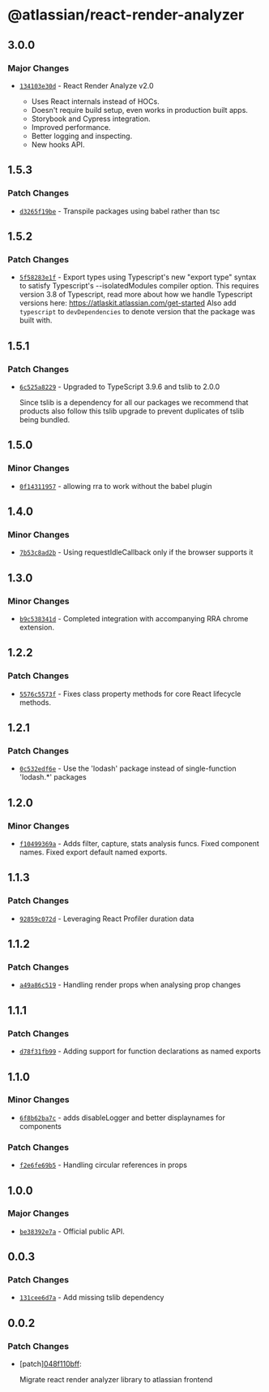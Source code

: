 # @atlassian/react-render-analyzer

## 3.0.0

### Major Changes

- [`134103e30d`](https://bitbucket.org/atlassian/atlassian-frontend/commits/134103e30d) - React Render Analyze v2.0

  - Uses React internals instead of HOCs.
  - Doesn't require build setup, even works in production built apps.
  - Storybook and Cypress integration.
  - Improved performance.
  - Better logging and inspecting.
  - New hooks API.

## 1.5.3

### Patch Changes

- [`d3265f19be`](https://bitbucket.org/atlassian/atlassian-frontend/commits/d3265f19be) - Transpile packages using babel rather than tsc

## 1.5.2

### Patch Changes

- [`5f58283e1f`](https://bitbucket.org/atlassian/atlassian-frontend/commits/5f58283e1f) - Export types using Typescript's new "export type" syntax to satisfy Typescript's --isolatedModules compiler option.
  This requires version 3.8 of Typescript, read more about how we handle Typescript versions here: https://atlaskit.atlassian.com/get-started
  Also add `typescript` to `devDependencies` to denote version that the package was built with.

## 1.5.1

### Patch Changes

- [`6c525a8229`](https://bitbucket.org/atlassian/atlassian-frontend/commits/6c525a8229) - Upgraded to TypeScript 3.9.6 and tslib to 2.0.0

  Since tslib is a dependency for all our packages we recommend that products also follow this tslib upgrade
  to prevent duplicates of tslib being bundled.

## 1.5.0

### Minor Changes

- [`0f14311957`](https://bitbucket.org/atlassian/atlassian-frontend/commits/0f14311957) - allowing rra to work without the babel plugin

## 1.4.0

### Minor Changes

- [`7b53c8ad2b`](https://bitbucket.org/atlassian/atlassian-frontend/commits/7b53c8ad2b) - Using requestIdleCallback only if the browser supports it

## 1.3.0

### Minor Changes

- [`b9c538341d`](https://bitbucket.org/atlassian/atlassian-frontend/commits/b9c538341d) - Completed integration with accompanying RRA chrome extension.

## 1.2.2

### Patch Changes

- [`5576c5573f`](https://bitbucket.org/atlassian/atlassian-frontend/commits/5576c5573f) - Fixes class property methods for core React lifecycle methods.

## 1.2.1

### Patch Changes

- [`0c532edf6e`](https://bitbucket.org/atlassian/atlassian-frontend/commits/0c532edf6e) - Use the 'lodash' package instead of single-function 'lodash.\*' packages

## 1.2.0

### Minor Changes

- [`f10499369a`](https://bitbucket.org/atlassian/atlassian-frontend/commits/f10499369a) - Adds filter, capture, stats analysis funcs. Fixed component names. Fixed export default named exports.

## 1.1.3

### Patch Changes

- [`92859c072d`](https://bitbucket.org/atlassian/atlassian-frontend/commits/92859c072d) - Leveraging React Profiler duration data

## 1.1.2

### Patch Changes

- [`a49a86c519`](https://bitbucket.org/atlassian/atlassian-frontend/commits/a49a86c519) - Handling render props when analysing prop changes

## 1.1.1

### Patch Changes

- [`d78f31fb99`](https://bitbucket.org/atlassian/atlassian-frontend/commits/d78f31fb99) - Adding support for function declarations as named exports

## 1.1.0

### Minor Changes

- [`6f8b62ba7c`](https://bitbucket.org/atlassian/atlassian-frontend/commits/6f8b62ba7c) - adds disableLogger and better displaynames for components

### Patch Changes

- [`f2e6fe69b5`](https://bitbucket.org/atlassian/atlassian-frontend/commits/f2e6fe69b5) - Handling circular references in props

## 1.0.0

### Major Changes

- [`be38392e7a`](https://bitbucket.org/atlassian/atlassian-frontend/commits/be38392e7a) - Official public API.

## 0.0.3

### Patch Changes

- [`131cee6d7a`](https://bitbucket.org/atlassian/atlassian-frontend/commits/131cee6d7a) - Add missing tslib dependency

## 0.0.2

### Patch Changes

- [patch][048f110bff](https://bitbucket.org/atlassian/atlassian-frontend/commits/048f110bff):

  Migrate react render analyzer library to atlassian frontend
